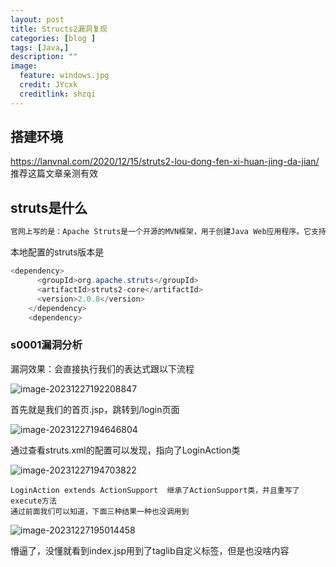 ```yaml
---
layout: post
title: Structs2漏洞复现
categories: [blog ]
tags: [Java,]
description: ""
image:
  feature: windows.jpg
  credit: JYcxk
  creditlink: shzqi
---
```


##  搭建环境

https://lanvnal.com/2020/12/15/struts2-lou-dong-fen-xi-huan-jing-da-jian/   推荐这篇文章亲测有效

## struts是什么

```java
官网上写的是：Apache Struts是一个开源的MVN框架，用于创建Java Web应用程序。它支持约定优于配置，可使用插件架构进行扩展，并附带支持REST、AJAX和JSON的插件。
```

本地配置的struts版本是

```java
<dependency>
      <groupId>org.apache.struts</groupId>
      <artifactId>struts2-core</artifactId>
      <version>2.0.8</version>
    </dependency>
    <dependency>
```

### s0001漏洞分析

漏洞效果：会直接执行我们的表达式跟以下流程

![image-20231227192208847](X:\github\cxkjy.github.io\cxkjy.github.io\img\final\image-20231227192208847.png)

首先就是我们的首页.jsp，跳转到/login页面

![image-20231227194646804](X:\github\cxkjy.github.io\cxkjy.github.io\img\final\image-20231227194646804.png)

通过查看struts.xml的配置可以发现，指向了LoginAction类

![image-20231227194703822](X:\github\cxkjy.github.io\cxkjy.github.io\img\final\image-20231227194703822.png)

```
LoginAction extends ActionSupport  继承了ActionSupport类，并且重写了execute方法
通过前面我们可以知道，下面三种结果一种也没调用到
```

![image-20231227195014458](X:\github\cxkjy.github.io\cxkjy.github.io\img\final\image-20231227195014458.png)

懵逼了，没懂就看到index.jsp用到了taglib自定义标签，但是也没啥内容	
